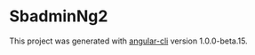 # SbadminNg2

This project was generated with [angular-cli](https://github.com/angular/angular-cli) version 1.0.0-beta.15.


